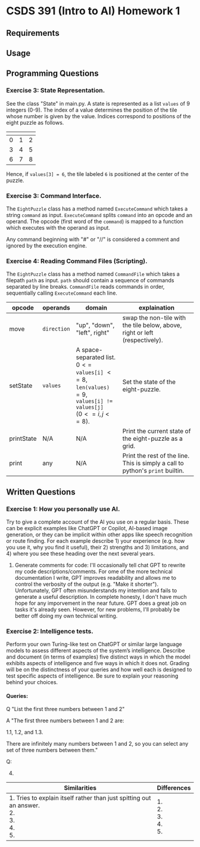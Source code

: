 
# CSDS 391 (Intro to AI) Homework 1

## Requirements

## Usage

## Programming Questions

### Exercise 3: State Representation.
See the class "State" in main.py. A state is represented as a list `values` of 9 integers (0-9). The index of a value determines the position of the tile whose number is given by the value. Indices correspond to positions of the eight puzzle as follows.

| <!-- -->    | <!-- -->   | <!-- -->    |
|---|---|---|
| 0 | 1 | 2 |
| 3 | 4 | 5 |
| 6 | 7 | 8 |

Hence, if `values[3] = 6`, the tile labeled `6` is positioned at the center of the puzzle.

### Exercise 3: Command Interface.
The `EightPuzzle` class has a method named `ExecuteCommand` which takes a string `command` as input. `ExecuteCommand` splits `command` into an opcode and an operand. The opcode (first word of the `command`) is mapped to a function which executes with the operand as input.

Any command beginning with "#" or "//" is considered a comment and ignored by the execution engine.

### Exercise 4: Reading Command Files (Scripting).
The `EightPuzzle` class has a method named `CommandFile` which takes a filepath `path` as input. `path` should contain a sequence of commands separated by line breaks. `CommandFile` reads commands in order, sequentially calling `ExecuteCommand` each line.
<span style="font-size:0.5em;">

| opcode | operands | domain | explaination |
|---|---|---|---|
| move | `direction` | "up", "down", "left", right" | swap the non-tile with the tile below, above, right or left (respectively). |
| setState | `values` | A space-separated list. <br> $0 <=$ `values[i]` $<= 8$, <br> `len(values)` $= 9$, <br>`values[i] != values[j]` <br> ($0 <= i, j <= 8$). | Set the state of the eight-puzzle. | scrambleState | `n` | An integer. `n >= 0`. | Perform `n` random moves on the eight-puzzle. |
| printState | N/A | N/A | Print the current state of the eight-puzzle as a grid. |
| print | any | N/A | Print the rest of the line. This is simply a call to python's `print` builtin. |
</span>

## Written Questions

### Exercise 1: How you personally use AI. 
Try to give a complete account of the AI you use on a regular basis. These can be explicit examples 
like ChatGPT or Copilot, AI-based image generation, or they can be implicit
within other apps like speech recognition or route finding. For each example describe 1) your experience (e.g.
how you use it, why you find it useful), their 2) strengths and 3) limitations, and 4) where you see these
heading over the next several years.

1. Generate comments for code: I'll occasionally tell chat GPT to rewrite my code descriptions/comments.  For ome of the more technical documentation I write, GPT improves readability and allows me to control the verbosity of the output (e.g. "Make it shorter"). Unfortunately, GPT often misunderstands my intention and fails to generate a useful description.  In complete honesty, I don't have much hope for any imporvement in the near future.  GPT does a great job on tasks it's already seen.  However, for new problems, I'll probably be better off doing my own technical writing.

### Exercise 2: Intelligence tests. 
Perform your own Turing-like test on ChatGPT or similar large language
models to assess different aspects of the system’s intelligence. Describe and document (in terms of examples)
five distinct ways in which the model exhibits aspects of intelligence and five ways in which it does not.
Grading will be on the distinctness of your queries and how well each is designed to test specific aspects of
intelligence. Be sure to explain your reasoning behind your choices.

#### Queries:

Q "List the first three numbers between 1 and 2"

A "The first three numbers between 1 and 2 are:

   1.1, 1.2, and 1.3.

   There are infinitely many numbers between 1 and 2, so you can select any set of three numbers between them."

Q: 

4. 

| Similarities | Differences |
| --- | --- |
|1. Tries to explain itself rather than just spitting out an answer.<br> 2. <br>3. <br>4. <br>5. |1. <br>2. <br>3. <br>4. <br>5. |


